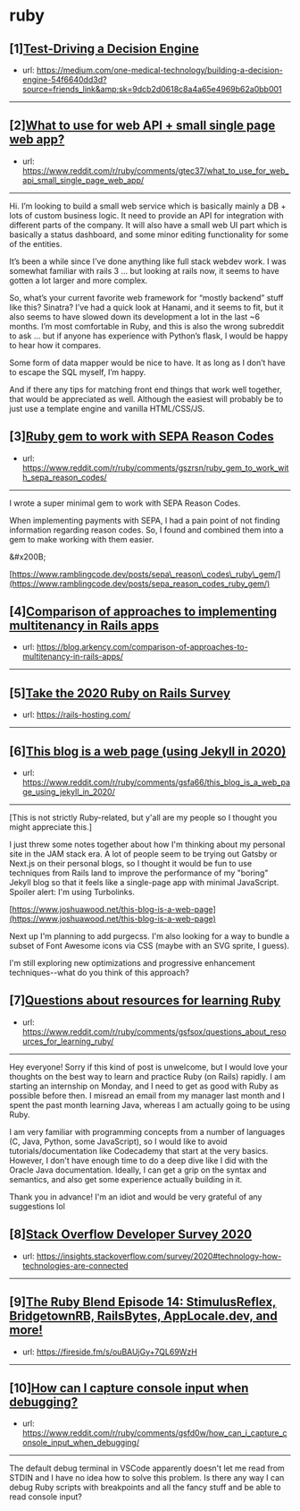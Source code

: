 # ruby
## [1][Test-Driving a Decision Engine](https://www.reddit.com/r/ruby/comments/gt77s1/testdriving_a_decision_engine/)
- url: https://medium.com/one-medical-technology/building-a-decision-engine-54f6640dd3d?source=friends_link&amp;sk=9dcb2d0618c8a4a65e4969b62a0bb001
---

## [2][What to use for web API + small single page web app?](https://www.reddit.com/r/ruby/comments/gtec37/what_to_use_for_web_api_small_single_page_web_app/)
- url: https://www.reddit.com/r/ruby/comments/gtec37/what_to_use_for_web_api_small_single_page_web_app/
---
Hi.  I’m looking to build a small web service which is basically mainly a DB + lots of custom business logic. It need to provide an API for integration with different parts of the company. It will also have a small web UI part which is basically a status dashboard, and some minor editing functionality for some of the entities.

It’s been a while since I’ve done anything like full stack webdev work. I was somewhat familiar with rails 3 ... but looking at rails now, it seems to have gotten a lot larger and more complex.

So, what’s your current favorite web framework for “mostly backend” stuff like this?
Sinatra? I’ve had a quick look at Hanami, and it seems to fit, but it also seems to have slowed down its development a lot in the last ~6 months. 
I’m most comfortable in Ruby, and this is also the wrong subreddit to ask ... but if anyone has experience with Python’s flask, I would be happy to hear how it compares.

Some form of data mapper would be nice to have.
It as long as I don’t have to escape the SQL myself, I’m happy.

And if there any tips for matching front end things that work well together, that would be appreciated as well. Although the easiest will probably be to just use a template engine and vanilla HTML/CSS/JS.
## [3][Ruby gem to work with SEPA Reason Codes](https://www.reddit.com/r/ruby/comments/gszrsn/ruby_gem_to_work_with_sepa_reason_codes/)
- url: https://www.reddit.com/r/ruby/comments/gszrsn/ruby_gem_to_work_with_sepa_reason_codes/
---
I wrote a super minimal gem to work with SEPA Reason Codes.   


When implementing payments with SEPA, I had a pain point of not finding information regarding reason codes. So, I found and combined them into a gem to make working with them easier.

&amp;#x200B;

[https://www.ramblingcode.dev/posts/sepa\_reason\_codes\_ruby\_gem/](https://www.ramblingcode.dev/posts/sepa_reason_codes_ruby_gem/)
## [4][Comparison of approaches to implementing multitenancy in Rails apps](https://www.reddit.com/r/ruby/comments/gsqfux/comparison_of_approaches_to_implementing/)
- url: https://blog.arkency.com/comparison-of-approaches-to-multitenancy-in-rails-apps/
---

## [5][Take the 2020 Ruby on Rails Survey](https://www.reddit.com/r/ruby/comments/gscsd8/take_the_2020_ruby_on_rails_survey/)
- url: https://rails-hosting.com/
---

## [6][This blog is a web page (using Jekyll in 2020)](https://www.reddit.com/r/ruby/comments/gsfa66/this_blog_is_a_web_page_using_jekyll_in_2020/)
- url: https://www.reddit.com/r/ruby/comments/gsfa66/this_blog_is_a_web_page_using_jekyll_in_2020/
---
[This is not strictly Ruby-related, but y'all are my people so I thought you might appreciate this.]

I just threw some notes together about how I'm thinking about my personal site in the JAM stack era. A lot of people seem to be trying out Gatsby or Next.js on their personal blogs, so I thought it would be fun to use techniques from Rails land to improve the performance of my "boring" Jekyll blog so that it feels like a single-page app with minimal JavaScript. Spoiler alert: I'm using Turbolinks.

[https://www.joshuawood.net/this-blog-is-a-web-page](https://www.joshuawood.net/this-blog-is-a-web-page)

Next up I'm planning to add purgecss. I'm also looking for a way to bundle a subset of Font Awesome icons via CSS (maybe with an SVG sprite, I guess).

I'm still exploring new optimizations and progressive enhancement techniques--what do you think of this approach?
## [7][Questions about resources for learning Ruby](https://www.reddit.com/r/ruby/comments/gsfsox/questions_about_resources_for_learning_ruby/)
- url: https://www.reddit.com/r/ruby/comments/gsfsox/questions_about_resources_for_learning_ruby/
---
Hey everyone! Sorry if this kind of post is unwelcome, but I would love your thoughts on the best way to learn and practice Ruby (on Rails) rapidly. I am starting an internship on Monday, and I need to get as good with Ruby as possible before then. I misread an email from my manager last month and I spent the past month learning Java, whereas I am actually going to be using Ruby.

I am very familiar with programming concepts from a number of languages (C, Java, Python, some JavaScript), so I would like to avoid tutorials/documentation like Codecademy that start at the very basics. However, I don't have enough time to do a deep dive like I did with the Oracle Java documentation. Ideally, I can get a grip on the syntax and semantics, and also get some experience actually building in it.

Thank you in advance! I'm an idiot and would be very grateful of any suggestions lol
## [8][Stack Overflow Developer Survey 2020](https://www.reddit.com/r/ruby/comments/gs2zjc/stack_overflow_developer_survey_2020/)
- url: https://insights.stackoverflow.com/survey/2020#technology-how-technologies-are-connected
---

## [9][The Ruby Blend Episode 14: StimulusReflex, BridgetownRB, RailsBytes, AppLocale.dev, and more!](https://www.reddit.com/r/ruby/comments/gs65w5/the_ruby_blend_episode_14_stimulusreflex/)
- url: https://fireside.fm/s/ouBAUjGy+7QL69WzH
---

## [10][How can I capture console input when debugging?](https://www.reddit.com/r/ruby/comments/gsfd0w/how_can_i_capture_console_input_when_debugging/)
- url: https://www.reddit.com/r/ruby/comments/gsfd0w/how_can_i_capture_console_input_when_debugging/
---
The default debug terminal in VSCode apparently doesn't let me read from STDIN and I have no idea how to solve this problem. Is there any way I can debug Ruby scripts with breakpoints and all the fancy stuff and be able to read console input?

